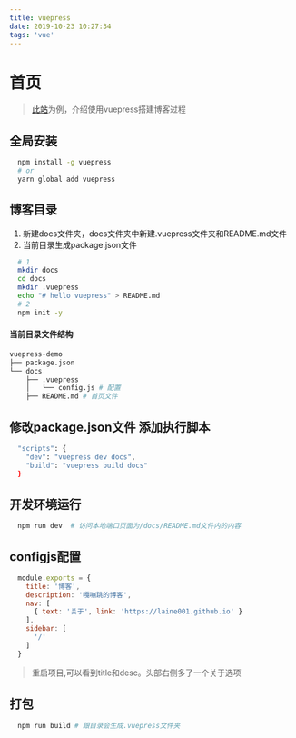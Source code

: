 ```yaml
---
title: vuepress
date: 2019-10-23 10:27:34
tags: 'vue'
---
```

# 首页

> [此站](http://180.76.104.35/)为例，介绍使用vuepress搭建博客过程 

## 全局安装

```bash
  npm install -g vuepress
  # or
  yarn global add vuepress
```

## 博客目录

1. 新建docs文件夹，docs文件夹中新建.vuepress文件夹和README.md文件
2. 当前目录生成package.json文件

```bash
  # 1
  mkdir docs
  cd docs
  mkdir .vuepress
  echo "# hello vuepress" > README.md
  # 2
  npm init -y
```
#### 当前目录文件结构

``` bash
vuepress-demo
├── package.json
└── docs
    ├── .vuepress
    │   └── config.js # 配置
    ├── README.md # 首页文件
```

## 修改package.json文件 添加执行脚本
``` bash
  "scripts": {
    "dev": "vuepress dev docs",
    "build": "vuepress build docs"
  }
```

## 开发环境运行
``` bash
  npm run dev  # 访问本地端口页面为/docs/README.md文件内的内容
```

## configjs配置

```js
  module.exports = {
    title: '博客',
    description: '嘎嘣跳的博客',
    nav: [
      { text: '关于', link: 'https://laine001.github.io' }
    ],
    sidebar: [
      '/'
    ]
  }
```
> 重启项目,可以看到title和desc。头部右侧多了一个关于选项

## 打包

```bash
  npm run build # 跟目录会生成.vuepress文件夹
```